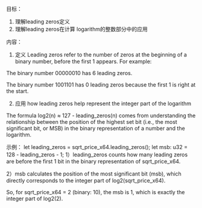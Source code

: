 目标：
1. 理解leading zeros定义
2. 理解leading zeros在计算 logarithm的整数部分中的应用


内容：
1. 定义
Leading zeros refer to the number of zeros at the beginning of a binary number, before the first 1 appears. For example:

The binary number 00000010 has 6 leading zeros.

The binary number 1001101 has 0 leading zeros because the first 1 is right at the start.

2. 应用
how leading zeros help represent the integer part of the logarithm

The formula log2(n) ≈ 127 - leading_zeros(n) comes from understanding the relationship between the position of the highest set bit (i.e., the most significant bit, or MSB) in the binary representation of a number and the logarithm.

示例：
let leading_zeros = sqrt_price_x64.leading_zeros();
let msb: u32 = 128 - leading_zeros - 1;
1）leading_zeros counts how many leading zeros are before the first 1 bit in the binary representation of sqrt_price_x64.

2）msb calculates the position of the most significant bit (msb), which directly corresponds to the integer part of log2(sqrt_price_x64).

So, for sqrt_price_x64 = 2 (binary: 10), the msb is 1, which is exactly the integer part of log2(2).